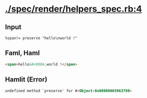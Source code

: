 # [./spec/render/helpers_spec.rb:4](../../../spec/render/helpers_spec.rb#L4)
## Input
```haml
%span!= preserve "hello\nworld !"
```

## Faml, Haml
```html
<span>hello&#x000A;world !</span>

```

## Hamlit (Error)
```html
undefined method `preserve' for #<Object:0x00000003963798>
```


